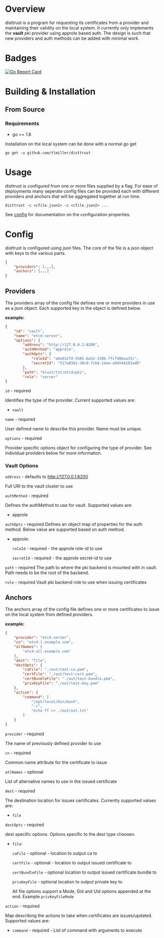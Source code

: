 # Overview

disttrust is a program for requesting tls certificates from a provider and
maintaining their validity on the local system. It currently only implements the
**vault** pki provider using approle based auth. The design is such that new
providers and auth methods can be added with minimal work.

# Badges
[![Go Report Card](https://goreportcard.com/badge/github.com/tlmiller/disttrust)](https://goreportcard.com/report/github.com/tlmiller/disttrust)

# Building & Installation

## From Source

### Requirements
- go >= 1.8

Installation on the local system can be done with a normal go get

`go get -u github.com/tlmiller/disttrust`

# Usage

disttrust is configured from one or more files supplied by a flag. For ease
of deployments many seperate config files can be provided each with different
providers and anchors that will be aggregated together at run time.

`disttrust -c <cfile.json1> -c <cfile.json2> ...`

See [config](#Config) for documentation on the configuration properties.

# Config
disttrust is configured using json files. The core of the file is a json object
with keys to the various parts.

```json
{
    "providers": [...],
    "anchors": [...]
}
```

## Providers
The providers array of the config file defines one or more providers in use as a
json object. Each supported key in the object is defined below.

**example:**
```json
{
    "id": "vault",
    "name": "etcd-server",
    "options": {
    	"address": "http://127.0.0.1:8200",
    	"authMethod": "approle",
    	"authOpts": {
    		"roleId": "a8e6327d-5585-ba52-330b-7fcfd8baa33c",
    		"secretId": "517a8361-38c8-7cb8-24ee-a94544163ad0"
    	},
    	"path": "klust/tst/etcd/pki",
    	"role": "server"
}
```

`id` - required

Identifies the type of the provider. Current supported values are:
* `vault`

`name` - required

User defined name to describe this provider. Name must be unique.

`options` - required

Provider specific options object for configuring the type of provider. See
individual providers below for more information.

### Vault Options

`address` - defaults to http://127.0.0.1:8200

Full URI to the vault cluster to use

`authMethod` - required

Defines the authMethod to use for vault. Supported values are:
* approle

`authOpts` - required
Defines an object map of properties for the auth method. Below value are
supported based on auth method.

* approle:

    `roleId` - required - the approle role-id to use
    
    `secretId` - required - the approle secret-id to use

`path` - required
The path to where the pki backend is mounted with in vault. Path needs to be the
root of the backend.

`role` - required
Vault pki backend role to use when issuing certificates

## Anchors

The anchors array of the config file defines one or more certificates to
issue on the local system from defined providers.

**example:**
```json
{
	"provider": "etcd-server",
	"cn": "etcd-1.example.com",
	"altNames": [
		"etcd-all.example.com"
	],
	"dest": "file",
	"destOpts": {
        "caFile": "./out/test-ca.pem",
        "certFile": "./out/test-cert.pem",
        "certBundleFile": "./out/test-bundle.pem",
        "privKeyFile": "./out/test-key.pem"
	},
	"action": {
        "command": [
			"/opt/local/bin/bash",
			"-c",
			"echo ff >> ./out/out.txt"
		]
    }
}
```

`provider` - required

The name of previously defined provider to use

`cn` - required

Common name attribute for the certificate to issue

`atlNames` - optional

List of alternative names to use in the issued certificate

`dest` - required

The destination location for issues certificates. Currently supported values are:

* `file`

`destOpts` - required

dest specific options. Options specific to the dest type choosen.

* `file`:

    `caFile` - optional - location to output ca to
    
    `certFile` - optional - location to output issued certificate to
    
    `certBundleFile` - optional location to output issued certificate bundle to
    
    `privKeyFile` - optional location to output private key to
    
    All file options support a Mode, Gid and Uid options appended at the end. Example `privKeyFileMode`

`action` - required

Map describing the actions to take when certificates are issues/updated. Supported values are:

* `command` - required - List of command with arguments to execute

